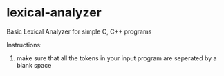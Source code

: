 # lexical-analyzer
Basic Lexical Analyzer for simple C, C++ programs

Instructions:
1. make sure that all the tokens in your input program are seperated by a blank space
